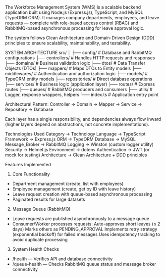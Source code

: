The Workforce Management System (WMS) is a scalable backend application built using Node.js (Express.js), TypeScript, and MySQL (TypeORM ORM).
It manages company departments, employees, and leave requests — complete with role-based access control (RBAC) and RabbitMQ-based asynchronous processing for leave approval logic.

The system follows Clean Architecture and Domain-Driven Design (DDD) principles to ensure scalability, maintainability, and testability.

SYSTEM ARCHITECTURE
src/
│
├── config/                # Database and RabbitMQ configurations
├── controllers/           # Handles HTTP requests and responses
├── domains/               # Business validation logic
├── dtos/                  # Data Transfer Objects (DTOs)
├── mappers/               # Maps DTOs to Entity models
├── middlewares/           # Authentication and authorization logic
├── models/                # TypeORM entity models
├── repositories/          # Direct database operations
├── services/              # Business logic (application layer)
├── routes/                # Express routes
├── queues/                # RabbitMQ producers and consumers
├── utils/                 # Logger, response wrappers, helpers
└── index.ts               # Application entry point

Architectural Pattern:
Controller → Domain → Mapper → Service → Repository → Database

Each layer has a single responsibility, and dependencies always flow inward (higher layers depend on abstractions, not concrete implementations).

Technologies Used
Category -> Technology
Language -> TypeScript
Framework -> Express.js
ORM -> TypeORM
Database -> MySQL
Message_Broker	-> RabbitMQ
Logging	-> Winston (custom logger utility)
Security -> Helmet.js
Environment -> dotenv
Authentication -> JWT (or mock for testing)
Architecture -> Clean Architecture + DDD principles

Features Implemented
1. Core Functionality

- Department management (create, list with employees)
- Employee management (create, get by ID with leave history)
- Leave request creation with queue-based asynchronous processing
- Paginated results for large datasets

2. Message Queue (RabbitMQ)
- Leave requests are published asynchronously to a message queue
- Consumer/Worker processes requests:
    Auto-approves short leaves (≤ 2 days)
    Marks others as PENDING_APPROVAL
    Implements retry strategy (exponential backoff) for failed messages
    Uses idempotency tracking to avoid duplicate processing

3. System Health Checks
- /health — Verifies API and database connectivity
- /queue-health — Checks RabbitMQ queue status and message broker connectivity